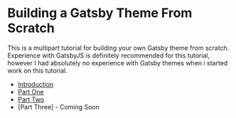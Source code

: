 # Building a Gatsby Theme From Scratch

This is a multipart tutorial for building your own Gatsby theme from scratch. Experience with GatsbyJS is definitely recommended for this tutorial, however I had absolutely no experience with Gatsby themes when i started work on this tutorial.

- [Introduction](https://billyjacoby.dev/intro-to-gatsby-themes)
- [Part One](https://billyjacoby.dev/building-a-gatsbyjs-theme-part-one)
- [Part Two](https://billyjacoby.dev/building-a-gatsbyjs-theme-part-two)
- [Part Three] - Coming Soon
